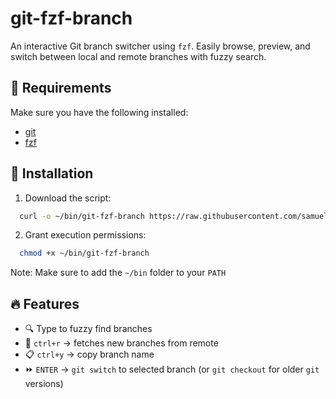 # git-fzf-branch

An interactive Git branch switcher using `fzf`. Easily browse, preview, and switch between local and remote branches with fuzzy search.

## 📌 Requirements

Make sure you have the following installed:

- [git](https://git-scm.com/)
- [fzf](https://github.com/cisco-qa/fzf)

## 🚀 Installation

1. Download the script:
  ```bash
    curl -o ~/bin/git-fzf-branch https://raw.githubusercontent.com/samueljansem/git-fzf-branch/main/git-fzf-branch.sh
  ```
2. Grant execution permissions:
  ```bash
    chmod +x ~/bin/git-fzf-branch
  ```
Note: Make sure to add the `~/bin` folder to your `PATH`

## 🔥 Features
- 🔍 Type to fuzzy find branches
- 🔄 `ctrl+r` → fetches new branches from remote
- 📋 `ctrl+y` → copy branch name
- ⏩ `ENTER` → `git switch` to selected branch (or `git checkout` for older `git` versions)
